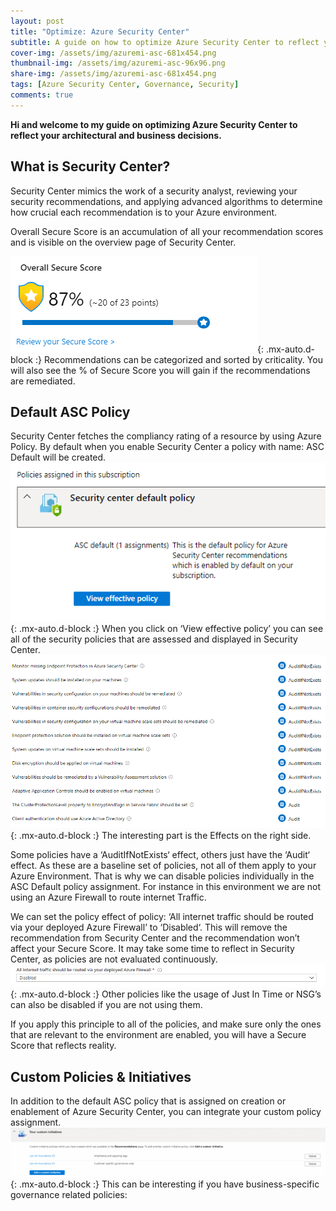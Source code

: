 ```yaml
---
layout: post
title: "Optimize: Azure Security Center"
subtitle: A guide on how to optimize Azure Security Center to reflect your architectural and business decisions.
cover-img: /assets/img/azuremi-asc-681x454.png
thumbnail-img: /assets/img/azuremi-asc-96x96.png
share-img: /assets/img/azuremi-asc-681x454.png
tags: [Azure Security Center, Governance, Security]
comments: true
---
```

**Hi and welcome to my guide on optimizing Azure Security Center to reflect your architectural and business decisions.**
## What is Security Center?

Security Center mimics the work of a security analyst, reviewing your security recommendations, and applying advanced algorithms to determine how crucial each recommendation is to your Azure environment.

Overall Secure Score is an accumulation of all your recommendation scores and is visible on the overview page of Security Center.

![Crepe](../assets/img/asc/image.png){: .mx-auto.d-block :}
Recommendations can be categorized and sorted by criticality. You will also see the % of Secure Score you will gain if the recommendations are remediated.

## Default ASC Policy
Security Center fetches the compliancy rating of a resource by using Azure Policy. By default when you enable Security Center a policy with name: ASC Default will be created.
![Crepe](../assets/img/asc/image-1.png){: .mx-auto.d-block :}
When you click on ‘View effective policy’ you can see all of the security policies that are assessed and displayed in Security Center.
![Crepe](../assets/img/asc/image-2.png){: .mx-auto.d-block :}
The interesting part is the Effects on the right side.

Some policies have a ‘AuditIfNotExists‘ effect, others just have the ‘Audit‘ effect. As these are a baseline set of policies, not all of them apply to your Azure Environment. That is why we can disable policies individually in the ASC Default policy assignment.
For instance in this environment we are not using an Azure Firewall to route internet Traffic.

We can set the policy effect of policy: ‘All internet traffic should be routed via your deployed Azure Firewall’ to ‘Disabled‘. This will remove the recommendation from Security Center and the recommendation won’t affect your Secure Score. It may take some time to reflect in Security Center, as policies are not evaluated continuously.
![Crepe](../assets/img/asc/image-3.png){: .mx-auto.d-block :}
Other policies like the usage of Just In Time or NSG’s can also be disabled if you are not using them.

If you apply this principle to all of the policies, and make sure only the ones that are relevant to the environment are enabled, you will have a Secure Score that reflects reality.

## Custom Policies & Initiatives
In addition to the default ASC policy that is assigned on creation or enablement of Azure Security Center, you can integrate your custom policy assignment.
![Crepe](../assets/img/asc/image-5-1024x160.png){: .mx-auto.d-block :}
This can be interesting if you have business-specific governance related policies: